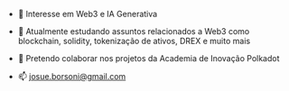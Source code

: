 - 👀 Interesse em Web3 e IA Generativa

- 🌱 Atualmente estudando assuntos relacionados a Web3 como blockchain, solidity, tokenização de ativos, DREX e muito mais

- 💞️ Pretendo colaborar nos projetos da Academia de Inovação Polkadot

- 📫 josue.borsoni@gmail.com

<!---
josue-borsoni/josue-borsoni is a ✨ special ✨ repository because its `README.md` (this file) appears on your GitHub profile.
You can click the Preview link to take a look at your changes.
--->
